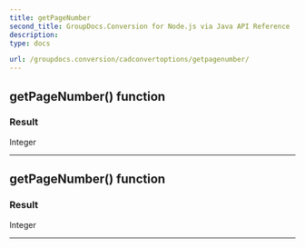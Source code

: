 ```yaml
---
title: getPageNumber
second_title: GroupDocs.Conversion for Node.js via Java API Reference
description: 
type: docs

url: /groupdocs.conversion/cadconvertoptions/getpagenumber/
---
```


## getPageNumber()  function


### Result
Integer


---


## getPageNumber()  function


### Result
Integer


---


